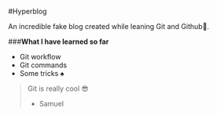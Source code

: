#Hyperblog

An incredible fake blog created while leaning Git and Github💚.





###**What I have learned so far**
* Git workflow
* Git commands
* Some tricks ♠


> Git is really cool 😎
> * Samuel